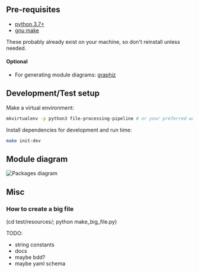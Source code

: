 ## Pre-requisites

- [python 3.7+](https://www.python.org/downloads/)
- [gnu make](http://ftp.gnu.org/gnu/make/)

These probably already exist on your machine, so don't reinstall unless needed.

#### Optional

- For generating module diagrams: [graphiz](https://graphviz.gitlab.io/download/)

## Development/Test setup

Make a virtual environment:
```bash
mkvirtualenv -p python3 file-processing-pipeline # or your preferred way to create a virtual environment
```

Install dependencies for development and run time:
```bash
make init-dev
```

## Module diagram

![Packages diagram](docs/packages.jpg)

## Misc

### How to create a big file
(cd test/resources/; python make_big_file.py)

TODO:
- string constants
- docs
- maybe bdd?
- maybe yaml schema
